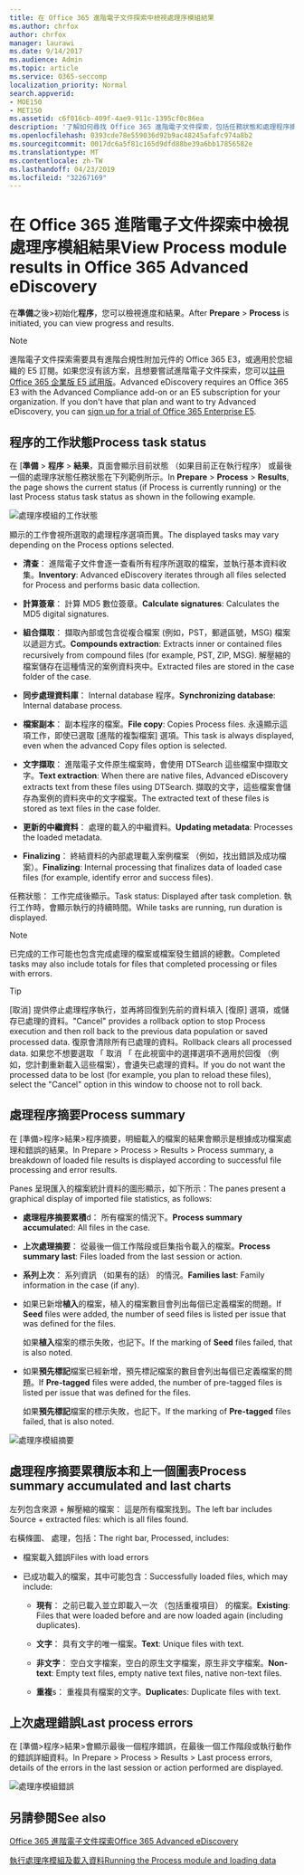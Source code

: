 ```yaml
---
title: 在 Office 365 進階電子文件探索中檢視處理序模組結果
ms.author: chrfox
author: chrfox
manager: laurawi
ms.date: 9/14/2017
ms.audience: Admin
ms.topic: article
ms.service: O365-seccomp
localization_priority: Normal
search.appverid:
- MOE150
- MET150
ms.assetid: c6f016cb-409f-4ae9-911c-1395cf0c86ea
description: '了解如何尋找 Office 365 進階電子文件探索，包括任務狀態和處理程序摘要中執行的處理序模組結果。  '
ms.openlocfilehash: 0393cde78e559036d92b9ac48245afafc974a8b2
ms.sourcegitcommit: 0017dc6a5f81c165d9dfd88be39a6bb17856582e
ms.translationtype: MT
ms.contentlocale: zh-TW
ms.lasthandoff: 04/23/2019
ms.locfileid: "32267169"
---
```

# <a name="view-process-module-results-in-office-365-advanced-ediscovery"></a><span data-ttu-id="004fd-103">在 Office 365 進階電子文件探索中檢視處理序模組結果</span><span class="sxs-lookup"><span data-stu-id="004fd-103">View Process module results in Office 365 Advanced eDiscovery</span></span>

<span data-ttu-id="004fd-104">在**準備**之後\>初始化**程序**，您可以檢視進度和結果。</span><span class="sxs-lookup"><span data-stu-id="004fd-104">After **Prepare** \> **Process** is initiated, you can view progress and results.</span></span> 
  
> [!NOTE]
> <span data-ttu-id="004fd-p101">進階電子文件探索需要具有進階合規性附加元件的 Office 365 E3，或適用於您組織的 E5 訂閱。如果您沒有該方案，且想要嘗試進階電子文件探索，您可以[註冊 Office 365 企業版 E5 試用版](https://go.microsoft.com/fwlink/p/?LinkID=698279)。</span><span class="sxs-lookup"><span data-stu-id="004fd-p101">Advanced eDiscovery requires an Office 365 E3 with the Advanced Compliance add-on or an E5 subscription for your organization. If you don't have that plan and want to try Advanced eDiscovery, you can [sign up for a trial of Office 365 Enterprise E5](https://go.microsoft.com/fwlink/p/?LinkID=698279).</span></span> 
  
## <a name="process-task-status"></a><span data-ttu-id="004fd-107">程序的工作狀態</span><span class="sxs-lookup"><span data-stu-id="004fd-107">Process task status</span></span>

<span data-ttu-id="004fd-108">在 [**準備** \> **程序** \> **結果**，頁面會顯示目前狀態 （如果目前正在執行程序） 或最後一個的處理序狀態任務狀態在下列範例所示。</span><span class="sxs-lookup"><span data-stu-id="004fd-108">In **Prepare** \> **Process** \> **Results**, the page shows the current status (if Process is currently running) or the last Process status task status as shown in the following example.</span></span>
  
![處理序模組的工作狀態](media/9430f9e7-a4dd-47c7-ac2e-2c6a60fc948b.png)
  
<span data-ttu-id="004fd-110">顯示的工作會視所選取的處理程序選項而異。</span><span class="sxs-lookup"><span data-stu-id="004fd-110">The displayed tasks may vary depending on the Process options selected.</span></span> 
  
- <span data-ttu-id="004fd-111">**清查**： 進階電子文件會逐一查看所有程序所選取的檔案，並執行基本資料收集。</span><span class="sxs-lookup"><span data-stu-id="004fd-111">**Inventory**: Advanced eDiscovery iterates through all files selected for Process and performs basic data collection.</span></span>
    
- <span data-ttu-id="004fd-112">**計算簽章**： 計算 MD5 數位簽章。</span><span class="sxs-lookup"><span data-stu-id="004fd-112">**Calculate signatures**: Calculates the MD5 digital signatures.</span></span>
    
- <span data-ttu-id="004fd-113">**組合擷取**： 擷取內部或包含從複合檔案 (例如，PST，郵遞區號，MSG) 檔案以遞迴方式。</span><span class="sxs-lookup"><span data-stu-id="004fd-113">**Compounds extraction**: Extracts inner or contained files recursively from compound files (for example, PST, ZIP, MSG).</span></span> <span data-ttu-id="004fd-114">解壓縮的檔案儲存在這種情況的案例資料夾中。</span><span class="sxs-lookup"><span data-stu-id="004fd-114">Extracted files are stored in the case folder of the case.</span></span>
    
- <span data-ttu-id="004fd-115">**同步處理資料庫**： Internal database 程序。</span><span class="sxs-lookup"><span data-stu-id="004fd-115">**Synchronizing database**: Internal database process.</span></span>
    
- <span data-ttu-id="004fd-116">**檔案副本**： 副本程序的檔案。</span><span class="sxs-lookup"><span data-stu-id="004fd-116">**File copy**: Copies Process files.</span></span> <span data-ttu-id="004fd-117">永遠顯示這項工作，即使已選取 [進階的複製檔案] 選項。</span><span class="sxs-lookup"><span data-stu-id="004fd-117">This task is always displayed, even when the advanced Copy files option is selected.</span></span>
    
- <span data-ttu-id="004fd-118">**文字擷取**： 進階電子文件原生檔案時，會使用 DTSearch 這些檔案中擷取文字。</span><span class="sxs-lookup"><span data-stu-id="004fd-118">**Text extraction**: When there are native files, Advanced eDiscovery extracts text from these files using DTSearch.</span></span> <span data-ttu-id="004fd-119">擷取的文字，這些檔案會儲存為案例的資料夾中的文字檔案。</span><span class="sxs-lookup"><span data-stu-id="004fd-119">The extracted text of these files is stored as text files in the case folder.</span></span>
    
- <span data-ttu-id="004fd-120">**更新的中繼資料**： 處理的載入的中繼資料。</span><span class="sxs-lookup"><span data-stu-id="004fd-120">**Updating metadata**: Processes the loaded metadata.</span></span> 
    
- <span data-ttu-id="004fd-121">**Finalizing**： 終結資料的內部處理載入案例檔案 （例如，找出錯誤及成功檔案）。</span><span class="sxs-lookup"><span data-stu-id="004fd-121">**Finalizing**: Internal processing that finalizes data of loaded case files (for example, identify error and success files).</span></span> 
    
<span data-ttu-id="004fd-122">任務狀態： 工作完成後顯示。</span><span class="sxs-lookup"><span data-stu-id="004fd-122">Task status: Displayed after task completion.</span></span> <span data-ttu-id="004fd-123">執行工作時，會顯示執行的持續時間。</span><span class="sxs-lookup"><span data-stu-id="004fd-123">While tasks are running, run duration is displayed.</span></span>
  
> [!NOTE]
> <span data-ttu-id="004fd-124">已完成的工作可能也包含完成處理的檔案或檔案發生錯誤的總數。</span><span class="sxs-lookup"><span data-stu-id="004fd-124">Completed tasks may also include totals for files that completed processing or files with errors.</span></span> 
  
> [!TIP]
> <span data-ttu-id="004fd-125">[取消] 提供停止處理程序執行，並再將回復到先前的資料填入 [復原] 選項，或儲存已處理的資料。</span><span class="sxs-lookup"><span data-stu-id="004fd-125">"Cancel" provides a rollback option to stop Process execution and then roll back to the previous data population or saved processed data.</span></span> <span data-ttu-id="004fd-126">復原會清除所有已處理的資料。</span><span class="sxs-lookup"><span data-stu-id="004fd-126">Rollback clears all processed data.</span></span> <span data-ttu-id="004fd-127">如果您不想要選取 「 取消 「 在此視窗中的選擇選項不適用於回復 （例如，您計劃重新載入這些檔案），會遺失已處理的資料。</span><span class="sxs-lookup"><span data-stu-id="004fd-127">If you do not want the processed data to be lost (for example, you plan to reload these files), select the "Cancel" option in this window to choose not to roll back.</span></span> 
  
## <a name="process-summary"></a><span data-ttu-id="004fd-128">處理程序摘要</span><span class="sxs-lookup"><span data-stu-id="004fd-128">Process summary</span></span>

<span data-ttu-id="004fd-129">在 [準備\>程序\>結果\>程序摘要，明細載入的檔案的結果會顯示是根據成功檔案處理和錯誤的結果。</span><span class="sxs-lookup"><span data-stu-id="004fd-129">In Prepare \> Process \> Results \> Process summary, a breakdown of loaded file results is displayed according to successful file processing and error results.</span></span>
  
<span data-ttu-id="004fd-130">Panes 呈現匯入的檔案統計資料的圖形顯示，如下所示：</span><span class="sxs-lookup"><span data-stu-id="004fd-130">The panes present a graphical display of imported file statistics, as follows:</span></span>
  
- <span data-ttu-id="004fd-131">**處理程序摘要累積**d： 所有檔案的情況下。</span><span class="sxs-lookup"><span data-stu-id="004fd-131">**Process summary accumulate**d: All files in the case.</span></span>
    
- <span data-ttu-id="004fd-132">**上次處理摘要**： 從最後一個工作階段或巨集指令載入的檔案。</span><span class="sxs-lookup"><span data-stu-id="004fd-132">**Process summary last**: Files loaded from the last session or action.</span></span> 
    
- <span data-ttu-id="004fd-133">**系列上次**： 系列資訊 （如果有的話） 的情況。</span><span class="sxs-lookup"><span data-stu-id="004fd-133">**Families last**: Family information in the case (if any).</span></span>
    
- <span data-ttu-id="004fd-134">如果已新增**植入**的檔案，植入的檔案數目會列出每個已定義檔案的問題。</span><span class="sxs-lookup"><span data-stu-id="004fd-134">If **Seed** files were added, the number of seed files is listed per issue that was defined for the files.</span></span> 
    
    <span data-ttu-id="004fd-135">如果**植入**檔案的標示失敗，也記下。</span><span class="sxs-lookup"><span data-stu-id="004fd-135">If the marking of **Seed** files failed, that is also noted.</span></span> 
    
- <span data-ttu-id="004fd-136">如果**預先標記**檔案已經新增，預先標記檔案的數目會列出每個已定義檔案的問題。</span><span class="sxs-lookup"><span data-stu-id="004fd-136">If **Pre-tagged** files were added, the number of pre-tagged files is listed per issue that was defined for the files.</span></span> 
    
    <span data-ttu-id="004fd-137">如果**預先標記**檔案的標示失敗，也記下。</span><span class="sxs-lookup"><span data-stu-id="004fd-137">If the marking of **Pre-tagged** files failed, that is also noted.</span></span> 
    
![處理序模組摘要](media/2086a691-9e3d-4117-beb2-a5c3a9a4cc94.png)
  
## <a name="process-summary-accumulated-and-last-charts"></a><span data-ttu-id="004fd-139">處理程序摘要累積版本和上一個圖表</span><span class="sxs-lookup"><span data-stu-id="004fd-139">Process summary accumulated and last charts</span></span>

<span data-ttu-id="004fd-140">左列包含來源 + 解壓縮的檔案： 這是所有檔案找到。</span><span class="sxs-lookup"><span data-stu-id="004fd-140">The left bar includes Source + extracted files: which is all files found.</span></span> 
  
<span data-ttu-id="004fd-141">右橫條圖、 處理，包括：</span><span class="sxs-lookup"><span data-stu-id="004fd-141">The right bar, Processed, includes:</span></span>
  
- <span data-ttu-id="004fd-142">檔案載入錯誤</span><span class="sxs-lookup"><span data-stu-id="004fd-142">Files with load errors</span></span>
    
- <span data-ttu-id="004fd-143">已成功載入的檔案，其中可能包含：</span><span class="sxs-lookup"><span data-stu-id="004fd-143">Successfully loaded files, which may include:</span></span> 
    
  - <span data-ttu-id="004fd-144">**現有**： 之前已載入並立即載入一次 （包括重複項目） 的檔案。</span><span class="sxs-lookup"><span data-stu-id="004fd-144">**Existing**: Files that were loaded before and are now loaded again (including duplicates).</span></span>
    
  - <span data-ttu-id="004fd-145">**文字**： 具有文字的唯一檔案。</span><span class="sxs-lookup"><span data-stu-id="004fd-145">**Text**: Unique files with text.</span></span>
    
  - <span data-ttu-id="004fd-146">**非文字**： 空白文字檔案，空白的原生文字檔案，原生非文字檔案。</span><span class="sxs-lookup"><span data-stu-id="004fd-146">**Non-text**: Empty text files, empty native text files, native non-text files.</span></span> 
    
  - <span data-ttu-id="004fd-147">**重複**s： 重複具有檔案的文字。</span><span class="sxs-lookup"><span data-stu-id="004fd-147">**Duplicate**s: Duplicate files with text.</span></span>
    
## <a name="last-process-errors"></a><span data-ttu-id="004fd-148">上次處理錯誤</span><span class="sxs-lookup"><span data-stu-id="004fd-148">Last process errors</span></span>

<span data-ttu-id="004fd-149">在 [準備\>程序\>結果\>會顯示最後一個程序錯誤，在最後一個工作階段或執行動作的錯誤詳細資料。</span><span class="sxs-lookup"><span data-stu-id="004fd-149">In Prepare \> Process \> Results \> Last process errors, details of the errors in the last session or action performed are displayed.</span></span>
  
![處理序模組錯誤](media/4771d0f4-4217-445a-9ba4-8b6541c5ad09.png)
  
## <a name="see-also"></a><span data-ttu-id="004fd-151">另請參閱</span><span class="sxs-lookup"><span data-stu-id="004fd-151">See also</span></span>

[<span data-ttu-id="004fd-152">Office 365 進階電子文件探索</span><span class="sxs-lookup"><span data-stu-id="004fd-152">Office 365 Advanced eDiscovery</span></span>](office-365-advanced-ediscovery.md)
  
[<span data-ttu-id="004fd-153">執行處理序模組及載入資料</span><span class="sxs-lookup"><span data-stu-id="004fd-153">Running the Process module and loading data</span></span>](run-the-process-module-and-load-data-in-advanced-ediscovery.md)

